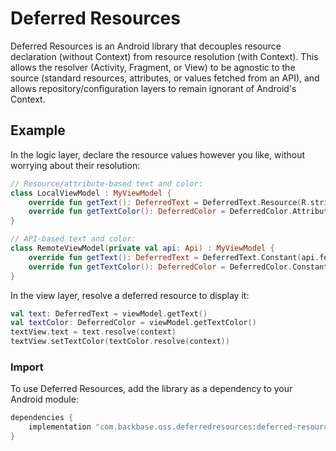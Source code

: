 # Deferred Resources

Deferred Resources is an Android library that decouples resource declaration (without Context) from
resource resolution (with Context). This allows the resolver (Activity, Fragment, or View) to be
agnostic to the source (standard resources, attributes, or values fetched from an API), and allows
repository/configuration layers to remain ignorant of Android's Context.

## Example

In the logic layer, declare the resource values however you like, without worrying about their
resolution:
```kotlin
// Resource/attribute-based text and color:
class LocalViewModel : MyViewModel {
    override fun getText(): DeferredText = DeferredText.Resource(R.string.someText)
    override fun getTextColor(): DeferredColor = DeferredColor.Attribute(R.attr.colorOnBackground)
}

// API-based text and color:
class RemoteViewModel(private val api: Api) : MyViewModel {
    override fun getText(): DeferredText = DeferredText.Constant(api.fetchText())
    override fun getTextColor(): DeferredColor = DeferredColor.Constant(api.fetchTextColor())
}
```

In the view layer, resolve a deferred resource to display it:
```kotlin
val text: DeferredText = viewModel.getText()
val textColor: DeferredColor = viewModel.getTextColor()
textView.text = text.resolve(context)
textView.setTextColor(textColor.resolve(context))
```

### Import

To use Deferred Resources, add the library as a dependency to your Android module:

```groovy
dependencies {
    implementation "com.backbase.oss.deferredresources:deferred-resources:$version"
}
```
